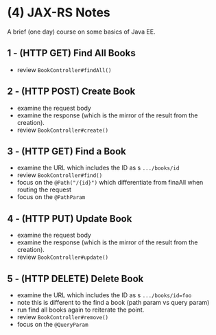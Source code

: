 # (4) JAX-RS Notes

A brief (one day) course on some basics of Java EE.

## 1 - (HTTP GET) Find All Books
- review `BookController#findAll()`

## 2 - (HTTP POST) Create Book 
- examine the request body
- examine the response (which is the mirror of the result from the creation).
- review `BookController#create()`

## 3 - (HTTP GET) Find a Book
- examine the URL which includes the ID as s `.../books/id`
- review `BookController#find()`
- focus on the `@Path("/{id}")` which differentiate from finaAll when routing the request
- focus on the `@PathParam`

## 4 - (HTTP PUT) Update Book
- examine the request body
- examine the response (which is the mirror of the result from the creation).
- review `BookController#update()`

## 5 - (HTTP DELETE) Delete Book
- examine the URL which includes the ID as s `.../books/id=foo`
- note this is different to the find a book (path param vs query param)
- run find all books again to reiterate the point.
- review `BookController#remove()`
- focus on the `@QueryParam`
